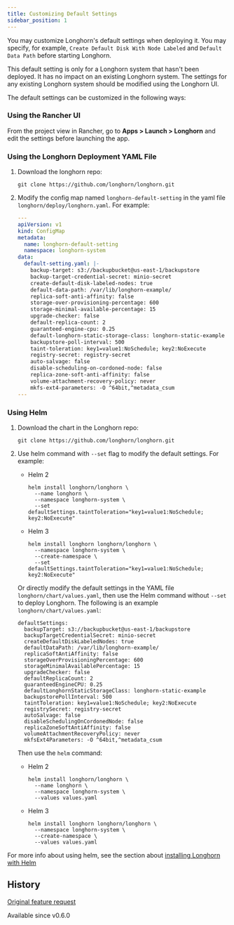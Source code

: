 ```yaml
---
title: Customizing Default Settings
sidebar_position: 1
---
```


You may customize Longhorn's default settings when deploying it. You may specify, for example, `Create Default Disk With Node Labeled` and `Default Data Path` before starting Longhorn.

This default setting is only for a Longhorn system that hasn't been deployed. It has no impact on an existing Longhorn system. The settings for any existing Longhorn system should be modified using the Longhorn UI.

The default settings can be customized in the following ways:


### Using the Rancher UI

From the project view in Rancher, go to **Apps > Launch > Longhorn** and edit the settings before launching the app.

### Using the Longhorn Deployment YAML File

1. Download the longhorn repo:

    ```shell
    git clone https://github.com/longhorn/longhorn.git
    ```

2. Modify the config map named `longhorn-default-setting` in the yaml file `longhorn/deploy/longhorn.yaml`. For example:

    ```yaml
    ---
    apiVersion: v1
    kind: ConfigMap
    metadata:
      name: longhorn-default-setting
      namespace: longhorn-system
    data:
      default-setting.yaml: |-
        backup-target: s3://backupbucket@us-east-1/backupstore
        backup-target-credential-secret: minio-secret
        create-default-disk-labeled-nodes: true
        default-data-path: /var/lib/longhorn-example/
        replica-soft-anti-affinity: false
        storage-over-provisioning-percentage: 600
        storage-minimal-available-percentage: 15
        upgrade-checker: false
        default-replica-count: 2
        guaranteed-engine-cpu: 0.25
        default-longhorn-static-storage-class: longhorn-static-example
        backupstore-poll-interval: 500
        taint-toleration: key1=value1:NoSchedule; key2:NoExecute
        registry-secret: registry-secret
        auto-salvage: false
        disable-scheduling-on-cordoned-node: false
        replica-zone-soft-anti-affinity: false
        volume-attachment-recovery-policy: never
        mkfs-ext4-parameters: -O ^64bit,^metadata_csum
    ---
    ```

### Using Helm

1. Download the chart in the Longhorn repo:

    ```shell
    git clone https://github.com/longhorn/longhorn.git
    ```

2. Use helm command with `--set` flag to modify the default settings. For example:

    - Helm 2
      ```shell
      helm install longhorn/longhorn \
        --name longhorn \
        --namespace longhorn-system \
        --set defaultSettings.taintToleration="key1=value1:NoSchedule; key2:NoExecute"
      ```

    - Helm 3
      ```shell
      helm install longhorn longhorn/longhorn \
        --namespace longhorn-system \
        --create-namespace \
        --set defaultSettings.taintToleration="key1=value1:NoSchedule; key2:NoExecute"
      ```

    Or directly modify the default settings in the YAML file `longhorn/chart/values.yaml`, then use the Helm command without `--set` to deploy Longhorn. The following is an example `longhorn/chart/values.yaml`:

    ```
    defaultSettings:
      backupTarget: s3://backupbucket@us-east-1/backupstore
      backupTargetCredentialSecret: minio-secret
      createDefaultDiskLabeledNodes: true
      defaultDataPath: /var/lib/longhorn-example/
      replicaSoftAntiAffinity: false
      storageOverProvisioningPercentage: 600
      storageMinimalAvailablePercentage: 15
      upgradeChecker: false
      defaultReplicaCount: 2
      guaranteedEngineCPU: 0.25
      defaultLonghornStaticStorageClass: longhorn-static-example
      backupstorePollInterval: 500
      taintToleration: key1=value1:NoSchedule; key2:NoExecute
      registrySecret: registry-secret
      autoSalvage: false
      disableSchedulingOnCordonedNode: false
      replicaZoneSoftAntiAffinity: false
      volumeAttachmentRecoveryPolicy: never
      mkfsExt4Parameters: -O ^64bit,^metadata_csum
    ```

    Then use the `helm` command:

    - Helm 2
      ```shell
      helm install longhorn/longhorn \
        --name longhorn \
        --namespace longhorn-system \
        --values values.yaml
      ```
    - Helm 3
      ```shell
      helm install longhorn longhorn/longhorn \
        --namespace longhorn-system \
        --create-namespace \
        --values values.yaml
      ```

For more info about using helm, see the section about
[installing Longhorn with Helm](../../deploy/install/install-with-helm)

## History
[Original feature request](https://github.com/longhorn/longhorn/issues/623)

Available since v0.6.0
